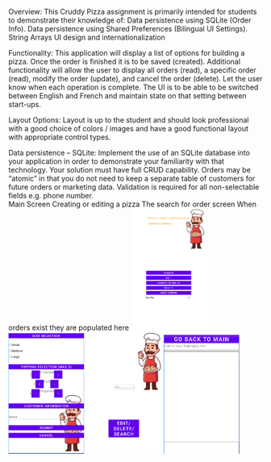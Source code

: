 Overview:
This Cruddy Pizza assignment is primarily intended for students to demonstrate their knowledge of:
Data persistence using SQLite (Order Info). 
Data persistence using Shared Preferences (Bilingual UI Settings).
String Arrays
UI design and internationalization

Functionality:
This application will display a list of options for building a pizza. Once the order is finished it is to be saved (created). Additional functionality will allow the user to display all orders (read), a specific order (read), modify the order (update), and cancel the order (delete). Let the user know when each operation is complete. The UI is to be able to be switched between English and French and maintain state on that setting between start-ups.

Layout Options:
Layout is up to the student and should look professional with a good choice of colors / images and have a good functional layout with appropriate control types.

Data persistence – SQLite:
Implement the use of an SQLite database into your application in order to demonstrate your familiarity with that technology. Your solution must have full CRUD capability. Orders may be “atomic” in that you do not need to keep a separate table of customers for future orders or marketing data. Validation is required for all non-selectable fields e.g. phone number. <br>
Main Screen          Creating or editing a pizza      The search for order screen   When orders exist they are populated here
<img width="150px" src="https://github.com/WilsonBakerW0441287/ExperienceEvidence/blob/main/(CRUD)y%20Pizza%20order%20App%20(Andriod-Java)/Images/Evidence1.PNG">
<img width="150px" src="https://github.com/WilsonBakerW0441287/ExperienceEvidence/blob/main/(CRUD)y%20Pizza%20order%20App%20(Andriod-Java)/Images/Evidence2.PNG">
<img width="150px" src="https://github.com/WilsonBakerW0441287/ExperienceEvidence/blob/main/(CRUD)y%20Pizza%20order%20App%20(Andriod-Java)/Images/Evidence3.PNG">
<img width="150px" src="https://github.com/WilsonBakerW0441287/ExperienceEvidence/blob/main/(CRUD)y%20Pizza%20order%20App%20(Andriod-Java)/Images/Evidence4.PNG">